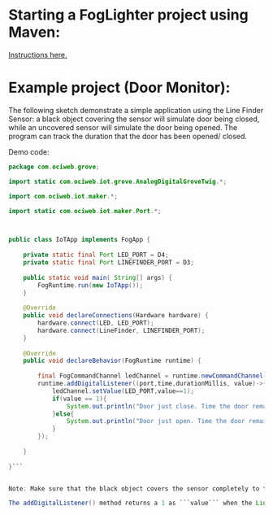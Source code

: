 
# Starting a FogLighter project using Maven: 
[Instructions here.](https://github.com/oci-pronghorn/FogLighter/blob/master/README.md)

# Example project (Door Monitor):

The following sketch demonstrate a simple application using the Line Finder Sensor: a black object covering the sensor will simulate door being closed, while an uncovered sensor will simulate the door being opened. The program can track the duration that the door has been opened/ closed.

Demo code:

```java
package com.ociweb.grove;

import static com.ociweb.iot.grove.AnalogDigitalGroveTwig.*;

import com.ociweb.iot.maker.*;

import static com.ociweb.iot.maker.Port.*;



public class IoTApp implements FogApp {
    
    private static final Port LED_PORT = D4;
    private static final Port LINEFINDER_PORT = D3;
    
    public static void main( String[] args) {
        FogRuntime.run(new IoTApp());
    }
    
    @Override
    public void declareConnections(Hardware hardware) {
        hardware.connect(LED, LED_PORT);
        hardware.connect(LineFinder, LINEFINDER_PORT);
    }
    
    @Override
    public void declareBehavior(FogRuntime runtime) {
        
        final FogCommandChannel ledChannel = runtime.newCommandChannel(DYNAMIC_MESSAGING);
        runtime.addDigitalListener((port,time,durationMillis, value)->{
            ledChannel.setValue(LED_PORT,value==1);
            if(value == 1){
                System.out.println("Door just close. Time the door remained opened: "+durationMillis);
            }else{
                System.out.println("Door just open. Time the door remained closed: "+durationMillis);
            }
        });
        
    }
    
}```


Note: Make sure that the black object covers the sensor completely to trigger the sensor.

The addDigitalListener() method returns a 1 as ```value``` when the Line Finder sensor detects a black line, and 0 for white lines. Whenever ```value``` changes, the lambda which was passed to addDigitalListener() executes. The ```durationMillis``` indicates how long (in ms) that ```value``` remains unchanged before it changes.







